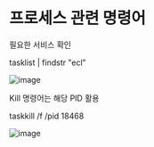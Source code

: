 # 프로세스 관련 명령어


필요한 서비스 확인

tasklist | findstr "ecl"

![image](https://user-images.githubusercontent.com/38831314/123749355-4cf7f000-d8f0-11eb-805f-9b4dc126e495.png)

Kill 명령어는 해당 PID 활용

taskkill /f /pid 18468

![image](https://user-images.githubusercontent.com/38831314/123749517-7ca6f800-d8f0-11eb-9a82-dc63bfea0b69.png)
